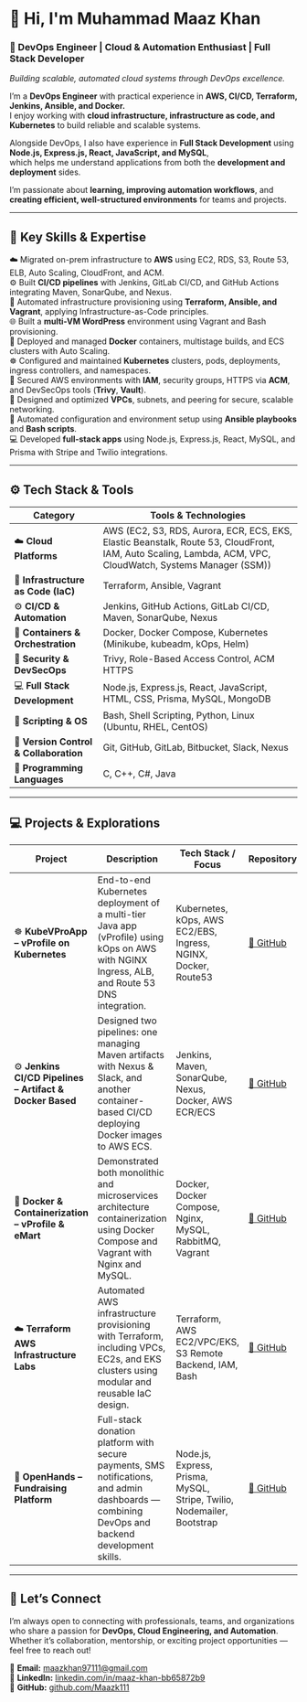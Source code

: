 
# 👋 Hi, I'm **Muhammad Maaz Khan**

### 🚀 DevOps Engineer | Cloud & Automation Enthusiast | Full Stack Developer
*Building scalable, automated cloud systems through DevOps excellence.*

I’m a **DevOps Engineer** with practical experience in **AWS, CI/CD, Terraform, Jenkins, Ansible, and Docker.**  
I enjoy working with **cloud infrastructure, infrastructure as code, and Kubernetes** to build reliable and scalable systems.

Alongside DevOps, I also have experience in **Full Stack Development** using **Node.js, Express.js, React, JavaScript, and MySQL**,  
which helps me understand applications from both the **development and deployment** sides.

I’m passionate about **learning, improving automation workflows**, and **creating efficient, well-structured environments** for teams and projects.

---

## 🧠 Key Skills & Expertise

☁️ Migrated on-prem infrastructure to **AWS** using EC2, RDS, S3, Route 53, ELB, Auto Scaling, CloudFront, and ACM.  
⚙️ Built **CI/CD pipelines** with Jenkins, GitLab CI/CD, and GitHub Actions integrating Maven, SonarQube, and Nexus.  
🧩 Automated infrastructure provisioning using **Terraform, Ansible, and Vagrant**, applying Infrastructure-as-Code principles.  
🌐 Built a **multi-VM WordPress** environment using Vagrant and Bash provisioning.  
🐳 Deployed and managed **Docker** containers, multistage builds, and ECS clusters with Auto Scaling.  
☸️ Configured and maintained **Kubernetes** clusters, pods, deployments, ingress controllers, and namespaces.  
🔐 Secured AWS environments with **IAM**, security groups, HTTPS via **ACM**, and DevSecOps tools (**Trivy**, **Vault**).  
🧠 Designed and optimized **VPCs**, subnets, and peering for secure, scalable networking.  
🧰 Automated configuration and environment setup using **Ansible playbooks** and **Bash scripts**.  
💻 Developed **full-stack apps** using Node.js, Express.js, React, MySQL, and Prisma with Stripe and Twilio integrations.

---

## ⚙️ Tech Stack & Tools

| **Category** | **Tools & Technologies** |
|---------------|---------------------------|
| ☁️ **Cloud Platforms** | AWS (EC2, S3, RDS, Aurora, ECR, ECS, EKS, Elastic Beanstalk, Route 53, CloudFront, IAM, Auto Scaling, Lambda, ACM, VPC, CloudWatch, Systems Manager (SSM)) |
| 🧩 **Infrastructure as Code (IaC)** | Terraform, Ansible, Vagrant |
| ⚙️ **CI/CD & Automation** | Jenkins, GitHub Actions, GitLab CI/CD, Maven, SonarQube, Nexus |
| 🐳 **Containers & Orchestration** | Docker, Docker Compose, Kubernetes (Minikube, kubeadm, kOps, Helm) |
| 🔐 **Security & DevSecOps** | Trivy, Role-Based Access Control, ACM HTTPS |
| 💻 **Full Stack Development** | Node.js, Express.js, React, JavaScript, HTML, CSS, Prisma, MySQL, MongoDB |
| 🧰 **Scripting & OS** | Bash, Shell Scripting, Python, Linux (Ubuntu, RHEL, CentOS) |
| 🔗 **Version Control & Collaboration** | Git, GitHub, GitLab, Bitbucket, Slack, Nexus |
| 🧠 **Programming Languages** | C, C++, C#, Java |

---

## 💻 Projects & Explorations

| **Project** | **Description** | **Tech Stack / Focus** | **Repository** |
|--------------|-----------------|-------------------------|----------------|
| ☸️ **KubeVProApp – vProfile on Kubernetes** | End-to-end Kubernetes deployment of a multi-tier Java app (vProfile) using kOps on AWS with NGINX Ingress, ALB, and Route 53 DNS integration. | Kubernetes, kOps, AWS EC2/EBS, Ingress, NGINX, Docker, Route53 | [🔗 GitHub](https://github.com/Maazk111/kube-vpro-app) |
| ⚙️ **Jenkins CI/CD Pipelines – Artifact & Docker Based** | Designed two pipelines: one managing Maven artifacts with Nexus & Slack, and another container-based CI/CD deploying Docker images to AWS ECS. | Jenkins, Maven, SonarQube, Nexus, Docker, AWS ECR/ECS | [🔗 GitHub](https://github.com/Maazk111/jenkins-ci-cd-pipelines) |
| 🐳 **Docker & Containerization – vProfile & eMart** | Demonstrated both monolithic and microservices architecture containerization using Docker Compose and Vagrant with Nginx and MySQL. | Docker, Docker Compose, Nginx, MySQL, RabbitMQ, Vagrant | [🔗 GitHub](https://github.com/Maazk111/docker-vprofile-emart) |
| ☁️ **Terraform AWS Infrastructure Labs** | Automated AWS infrastructure provisioning with Terraform, including VPCs, EC2s, and EKS clusters using modular and reusable IaC design. | Terraform, AWS EC2/VPC/EKS, S3 Remote Backend, IAM, Bash | [🔗 GitHub](https://github.com/Maazk111/terraform-aws-infrastructure-labs) |
| 👐 **OpenHands – Fundraising Platform** | Full-stack donation platform with secure payments, SMS notifications, and admin dashboards — combining DevOps and backend development skills. | Node.js, Express, Prisma, MySQL, Stripe, Twilio, Nodemailer, Bootstrap | [🔗 GitHub](https://github.com/Maazk111/OpenHands) |

---


## 🤝 Let’s Connect

I’m always open to connecting with professionals, teams, and organizations who share a passion for **DevOps, Cloud Engineering, and Automation**.  
Whether it’s collaboration, mentorship, or exciting project opportunities — feel free to reach out!

📧 **Email:** [maazkhan97111@gmail.com](mailto:maazkhan97111@gmail.com)  
💼 **LinkedIn:** [linkedin.com/in/maaz-khan-bb65872b9](https://www.linkedin.com/in/maaz-khan-bb65872b9/)  
🐙 **GitHub:** [github.com/Maazk111](https://github.com/Maazk111)
